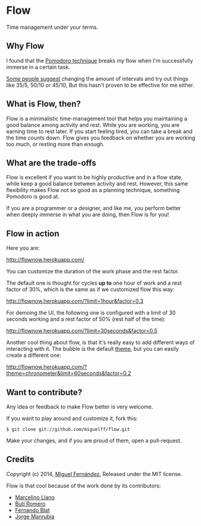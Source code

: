 Flow
=====

Time management under your terms.

Why Flow
--------

I found that the [Pomodoro technique](http://en.wikipedia.org/wiki/Pomodoro_Technique) breaks my flow when I'm successfully immerse in a certain task.

[Some people suggest](http://productivity.stackexchange.com/a/813) changing the amount of intervals and try out things like 35/5, 50/10 or 45/10, But this hasn't proven to be effective for me either.

What is Flow, then?
-------------------

Flow is a minimalistic time-management tool that helps you maintaining a good balance among activity and rest. While you are working, you are earning time to rest later. If you start feeling tired, you can take a break and the time counts down. Flow gives you feedback on whether you are working too much, or resting more than enough.

What are the trade-offs
-----------------------

Flow is excellent if you want to be highly productive and in a flow state, while keep a good balance between activity and rest. However, this same flexibility makes Flow not so good as a planning technique, something Pomodoro is good at.

If you are a programmer or a designer, and like me, you perform better when deeply immerse in what you are doing, then Flow is for you!

Flow in action
--------------

Here you are:

http://flownow.herokuapp.com/

You can customize the duration of the work phase and the rest factor.

The default one is thought for cycles **up to** one hour of work and a rest factor of 30%, which is the same as if we customized flow this way:

http://flownow.herokuapp.com/?limit=1hour&factor=0.3

For demoing the UI, the following one is configured with a limit of 30 seconds working and a rest factor of 50% (rest half of the time):

http://flownow.herokuapp.com/?limit=30seconds&factor=0.5

Another cool thing about flow, is that it's really easy to add different ways of interacting with it. The bubble is the default [theme](https://github.com/miguelff/flow/tree/master/app/themes),
but you can easily create a different one:

http://flownow.herokuapp.com/?theme=chronometer&limit=60seconds&factor=0.2


Want to contribute?
-------------------

Any idea or feedback to make Flow better is very welcome.

If you want to play around and customize it, fork this:

    $ git clone git://github.com/miguelff/flow.git

Make your changes, and if you are proud of them, open a pull-request.

Credits
-------

Copyright (c) 2014, [Miguel Fernández](https://github.com/miguelff), Released under the MIT license.

Flow is that cool because of the work done by its contributors:
* [Marcelino Llano](https://github.com/marcelinollano)
* [Buti Romero](https://github.com/nobuti)
* [Fernando Blat](https://github.com/ferblape)
* [Jorge Manrubia](https://github.com/jorgemanrubia)



